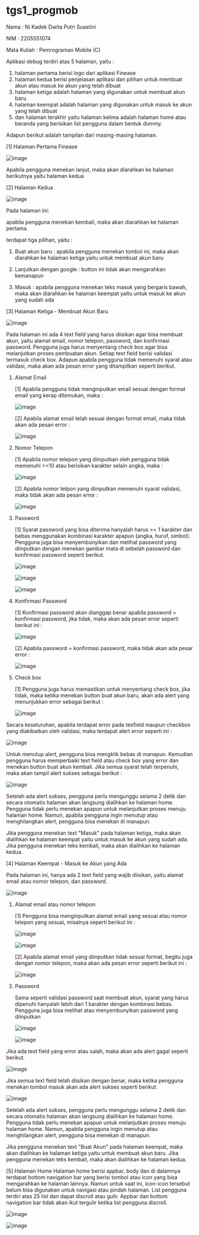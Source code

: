 # tgs1_progmob

Nama : Ni Kadek Dwita Putri Suastini

NIM : 2205551074

Mata Kuliah : Pemrograman Mobile (C)

Aplikasi debug terdiri atas 5 halaman, yaitu :
1. halaman pertama berisi logo dari aplikasi Finease
2. halaman kedua berisi penjelasan aplikasi dan pilihan untuk membuat akun atau masuk ke akun yang telah dibuat
3. halaman ketiga adalah halaman yang digunakan untuk membuat akun baru
4. halaman keempat adalah halaman yang digunakan untuk masuk ke akun yang telah dibuat
5. dan halaman terakhir yaitu halaman kelima adalah halaman home atau beranda yang berisikan list pengguna dalam bentuk dummy.

   
Adapun berikut adalah tampilan dari masing-masing halaman.
   
[1] Halaman Pertama Finease

   ![image](https://github.com/DwitabPutri/Pemrograman_Mobile-Tugas1/assets/114004174/c9d3e90a-fe9c-4c9f-a0ff-47870c99440f)

Apabila pengguna menekan lanjut, maka akan diarahkan ke halaman berikutnya yaitu halaman kedua

[2] Halaman Kedua

![image](https://github.com/DwitabPutri/Pemrograman_Mobile-Tugas1/assets/114004174/8aaf48f4-ab99-4ff0-832d-1980df8b2a84)

Pada halaman ini:

  apabila pengguna menekan kembali, maka akan diarahkan ke halaman pertama.
  
  terdapat tiga pilihan, yaitu :
  
  1. Buat akun baru : apabila pengguna menekan tombol ini, maka akan diarahkan ke halaman ketiga yaitu untuk membuat akun baru
    
  2. Lanjutkan dengan google : button ini tidak akan mengarahkan kemanapun
    
  3. Masuk : apabila pengguna menekan teks masuk yang bergaris bawah, maka akan diarahkan ke halaman keempat yaitu untuk masuk ke akun yang sudah ada
    
[3] Halaman Ketiga - Membuat Akun Baru

![image](https://github.com/DwitabPutri/Pemrograman_Mobile-Tugas1/assets/114004174/05ebb24b-8e9f-4930-ad81-c2db940fe4f3)

Pada halaman ini ada 4 text field yang harus diisikan agar bisa membuat akun, yaitu alamat email, nomor telepon, password, dan konfirmasi password. Pengguna juga harus menyentang check box agar bisa melanjutkan proses pembuatan akun. Setiap text field berisi validasi termasuk check box. Adapun apabila pengguna tidak memenuhi syarat atau validasi, maka akan ada pesan error yang ditampilkan seperti berikut.

  1. Alamat Email
     
     [1] Apabila pengguna tidak menginputkan email sesuai dengan format email yang kerap ditemukan, maka :
     
     ![image](https://github.com/DwitabPutri/Pemrograman_Mobile-Tugas1/assets/114004174/260ce472-bfed-44fd-96e1-b61b1b10ec20)

     [2] Apabila alamat email telah sesuai dengan format email, maka tidak akan ada pesan error :

     ![image](https://github.com/DwitabPutri/Pemrograman_Mobile-Tugas1/assets/114004174/fa1aca92-5408-42ad-8364-daad896401bd)
     

  3. Nomor Telepon
     
     [1] Apabila nomor telepon yang diinputkan oleh pengguna tidak memenuhi >=10  atau berisikan karakter selain angka, maka :

     ![image](https://github.com/DwitabPutri/Pemrograman_Mobile-Tugas1/assets/114004174/a0a4dfbd-e7cb-476c-9767-3a87084ef616)

     [2] Apabila nomor telpon yang diinputkan memenuhi syarat validasi, maka tidak akan ada pesan error :

     ![image](https://github.com/DwitabPutri/Pemrograman_Mobile-Tugas1/assets/114004174/2b93301c-c0c4-4068-bec3-c9a6d0b2c434)

     
  4. Password
     
     [1] Syarat password yang bisa diterima hanyalah harus >= 1 karakter dan bebas menggunakan kombinasi karakter apapun (angka, huruf, simbol). Pengguna juga bisa menyembunyikan dan                 melihat password yang diinputkan dengan menekan gambar mata di sebelah password dan konfirmasi password seperti berikut.

     ![image](https://github.com/DwitabPutri/Pemrograman_Mobile-Tugas1/assets/114004174/a0340735-78bb-41c5-887e-4e75ae3b4439)

     ![image](https://github.com/DwitabPutri/Pemrograman_Mobile-Tugas1/assets/114004174/07c3e86e-96c6-4dc7-adb3-e06a1322d4d2)

     ![image](https://github.com/DwitabPutri/Pemrograman_Mobile-Tugas1/assets/114004174/24764c02-816d-485f-954a-0eaf2c5994ac)


  5. Konfirmasi Password
     
     [1] Konfirmasi password akan dianggap benar apabila password = konfirmasi password, jika tidak, maka akan ada pesan error seperti berikut ini :

     ![image](https://github.com/DwitabPutri/Pemrograman_Mobile-Tugas1/assets/114004174/0256d4f5-f088-49d4-868e-367bc3551d0e)

     [2] Apabila password = konfirmasi password, maka tidak akan ada pesar error :

     ![image](https://github.com/DwitabPutri/Pemrograman_Mobile-Tugas1/assets/114004174/afa2208e-df76-4f15-999f-4a417ce82519)
     
  6. Check box
     
     [1] Pengguna juga harus memastikan untuk menyentang check box, jika tidak, maka ketika menekan button buat akun baru, akan ada alert yang menunjukkan error sebagai berikut :

     ![image](https://github.com/DwitabPutri/Pemrograman_Mobile-Tugas1/assets/114004174/9c8cf089-5cdc-4827-a0a8-a89a02ad6cd3)

Secara keseluruhan, apabila terdapat error pada texfield maupun checkbox yang diakibatkan oleh validasi, maka terdapat alert error seperti ini :

![image](https://github.com/DwitabPutri/Pemrograman_Mobile-Tugas1/assets/114004174/33796215-4797-4e79-a523-e0247a4ae458)

Untuk menutup alert, pengguna bisa mengklik bebas di manapun. Kemudian pengguna harus memperbaiki text field atau check box yang error dan menekan button buat akun kembali. Jika semua syarat telah terpenuhi, maka akan tampil alert sukses sebagai berikut :

![image](https://github.com/DwitabPutri/Pemrograman_Mobile-Tugas1/assets/114004174/ea942857-60a6-4fea-b0ed-7afbce4db4c0)

Setelah ada alert sukses, pengguna perlu mengunggu selama 2 detik dan secara otomatis halaman akan langsung dialihkan ke halaman home. Pengguna tidak perlu menekan apapun untuk melanjutkan proses menuju halaman home. Namun, apabila pengguna ingin menutup atau menghilangkan alert, pengguna bisa menekan di manapun.

Jika pengguna menekan text "Masuk" pada halaman ketiga, maka akan dialihkan ke halaman keempat yaitu untuk masuk ke akun yang sudah ada. Jika pengguna menekan teks kembali, maka akan dialihkan ke halaman kedua.

[4] Halaman Keempat - Masuk ke Akun yang Ada

Pada halaman ini, hanya ada 2 text field yang wajib diisikan, yaitu alamat email atau nomor telepon, dan password.

![image](https://github.com/DwitabPutri/Pemrograman_Mobile-Tugas1/assets/114004174/e7ab953a-db7e-4aaa-855b-b77f7a7d8a34)

  1. Alamat email atau nomor telepon
     
     [1] Pengguna bisa menginputkan alamat email yang sesuai atau nomor telepon yang sesuai, misalnya seperti berikut ini :
  
     ![image](https://github.com/DwitabPutri/Pemrograman_Mobile-Tugas1/assets/114004174/d3e5c958-0914-4524-8405-84d6172023fc)
  
     ![image](https://github.com/DwitabPutri/Pemrograman_Mobile-Tugas1/assets/114004174/d16bdd89-b6ff-4225-95cd-c339f8b17fcc)
  
     [2] Apabila alamat email yang diinputkan tidak sesuai format, begitu juga dengan nomor telepon, maka akan ada pesan error seperti berikut ini :
  
     ![image](https://github.com/DwitabPutri/Pemrograman_Mobile-Tugas1/assets/114004174/0a99829f-40bd-4059-870f-1c8650f50f79)
  
  2. Password
  
     Sama seperti validasi password saat membuat akun, syarat yang harus dipenuhi hanyalah lebih dari 1 karakter dengan kombinasi bebas. Pengguna juga bisa melihat atau menyembunyikan password       yang diinputkan
  
     ![image](https://github.com/DwitabPutri/Pemrograman_Mobile-Tugas1/assets/114004174/537fbe28-68e9-4420-89d5-a845e47f4eb6)
  
     ![image](https://github.com/DwitabPutri/Pemrograman_Mobile-Tugas1/assets/114004174/79295840-f773-43f4-bd4d-40cf297a5503)

Jika ada text field yang error atau salah, maka akan ada alert gagal seperti berikut.

![image](https://github.com/DwitabPutri/Pemrograman_Mobile-Tugas1/assets/114004174/b2a6921c-4da3-43cf-a714-8ebfb35719dc)

Jika semua text field telah diisikan dengan benar, maka ketika pengguna menekan tombol masuk akan ada alert sukses seperti berikut.

![image](https://github.com/DwitabPutri/Pemrograman_Mobile-Tugas1/assets/114004174/4ff846cd-2f22-4c33-9992-3a5c4d483214)

Setelah ada alert sukses, pengguna perlu mengunggu selama 2 detik dan secara otomatis halaman akan langsung dialihkan ke halaman home. Pengguna tidak perlu menekan apapun untuk melanjutkan proses menuju halaman home. Namun, apabila pengguna ingin menutup atau menghilangkan alert, pengguna bisa menekan di manapun.

Jika pengguna menekan text "Buat Akun" pada halaman keempat, maka akan dialihkan ke halaman ketiga yaitu untuk membuat akun baru. Jika pengguna menekan teks kembali, maka akan dialihkan ke halaman kedua.

[5] Halaman Home
Halaman home berisi appbar, body dan di dalamnya terdapat bottom navigation bar yang berisi tombol atau icon yang bisa mengarahkan ke halaman lainnya. Namun untuk saat ini, icon-icon tersebut belum bisa digunakan untuk navigasi atau pindah halaman. List pengguna terdiri atas 25 list dan dapat discroll atau gulir. Appbar dan bottom navigation bar tidak akan ikut tergulir ketika list pengguna discroll.

![image](https://github.com/DwitabPutri/Pemrograman_Mobile-Tugas1/assets/114004174/0c011c3a-fabf-4c37-9fab-798d35fc3775)

![image](https://github.com/DwitabPutri/Pemrograman_Mobile-Tugas1/assets/114004174/cf6b222e-a686-4095-9123-bb8df39e492d)



